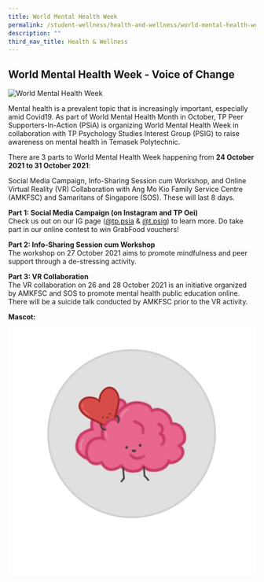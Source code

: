 ```yaml
---
title: World Mental Health Week
permalink: /student-wellness/health-and-wellness/world-mental-health-week/
description: ""
third_nav_title: Health & Wellness
---
```

## World Mental Health Week - Voice of Change
![World Mental Health Week](/images/BeAwesome-WorldMentalHealth.jpg)

Mental health is a prevalent topic that is increasingly important, especially amid Covid19. As part of World Mental Health Month in October, TP Peer Supporters-In-Action (PSiA) is organizing World Mental Health Week in collaboration with TP Psychology Studies Interest Group (PSIG) to raise awareness on mental health in Temasek Polytechnic.

There are 3 parts to World Mental Health Week happening from **24 October 2021 to 31 October 2021**: <br>

Social Media Campaign, Info-Sharing Session cum Workshop, and Online Virtual Reality (VR) Collaboration with Ang Mo Kio Family Service Centre (AMKFSC) and Samaritans of Singapore (SOS). These will last 8 days. 

**Part 1: Social Media Campaign (on Instagram and TP Oei)**<br>
Check us out on our IG page ([@tp.psia](https://www.instagram.com/tp.psia/) & [@t.psig](https://www.instagram.com/t.psig/)) to learn more.  Do take part in our online contest to win GrabFood vouchers!

**Part 2: Info-Sharing Session cum Workshop**<br>
The workshop on 27 October 2021 aims to promote mindfulness and peer support through a de-stressing activity.

**Part 3: VR Collaboration**<br>
The VR collaboration on 26 and 28 October 2021 is an initiative organized by AMKFSC and SOS to promote mental health public education online. There will be a suicide talk conducted by AMKFSC prior to the VR activity.


**Mascot:**
  
![World Mental Health Week Mascot](/images/BeAwesome-WorldMentalHealthMascot.jpg)